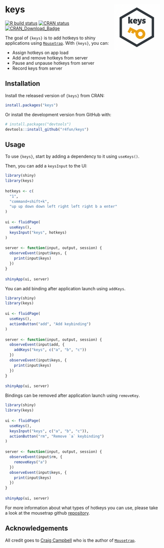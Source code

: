 
<!-- README.md is generated from README.Rmd. Please edit that file -->

# keys <img src="man/figures/logo.png" align="right" height=150/>

<!-- badges: start -->

[![R build
status](https://github.com/r4fun/keys/workflows/R-CMD-check/badge.svg)](https://github.com/r4fun/keys/actions)
[![CRAN
status](https://www.r-pkg.org/badges/version/keys)](https://CRAN.R-project.org/package=keys)
[![CRAN\_Download\_Badge](https://cranlogs.r-pkg.org/badges/keys)](https://cran.r-project.org/package=keys)
<!-- badges: end -->

The goal of `{keys}` is to add hotkeys to shiny applications using
[`Mousetrap`](https://github.com/ccampbell/mousetrap). With `{keys}`,
you can:

-   Assign hotkeys on app load
-   Add and remove hotkeys from server
-   Pause and unpause hotkeys from server
-   Record keys from server

## Installation

Install the released version of `{keys}` from CRAN:

``` r
install.packages("keys")
```

Or install the development version from GitHub with:

``` r
# install.packages("devtools")
devtools::install_github("r4fun/keys")
```

## Usage

To use `{keys}`, start by adding a dependency to it using `useKeys()`.

Then, you can add a `keysInput` to the UI:

``` r
library(shiny)
library(keys)

hotkeys <- c(
  "1", 
  "command+shift+k", 
  "up up down down left right left right b a enter"
)

ui <- fluidPage(
  useKeys(),
  keysInput("keys", hotkeys)
)

server <- function(input, output, session) {
  observeEvent(input$keys, {
    print(input$keys)
  })
}

shinyApp(ui, server)
```

You can add binding after application launch using `addKeys`.

``` r
library(shiny)
library(keys)

ui <- fluidPage(
  useKeys(),
  actionButton("add", "Add keybinding")
)

server <- function(input, output, session) {
  observeEvent(input$add, {
    addKeys("keys", c("a", "b", "c"))
  })
  observeEvent(input$keys, {
    print(input$keys)
  })
}

shinyApp(ui, server)
```

Bindings can be removed after application launch using `removeKey`.

``` r
library(shiny)
library(keys)

ui <- fluidPage(
  useKeys(),
  keysInput("keys", c("a", "b", "c")),
  actionButton("rm", "Remove `a` keybinding")
)

server <- function(input, output, session) {
  observeEvent(input$rm, {
    removeKeys("a")
  })
  observeEvent(input$keys, {
    print(input$keys)
  })
}

shinyApp(ui, server)
```

For more information about what types of hotkeys you can use, please
take a look at the mousetrap github
[repository](https://github.com/ccampbell/mousetrap).

## Acknowledgements

All credit goes to [Craig Campbell](https://github.com/ccampbell) who is
the author of [`Mousetrap`](https://github.com/ccampbell/mousetrap).
